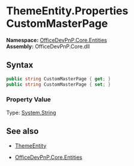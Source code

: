 # ThemeEntity.Properties CustomMasterPage
**Namespace:** [OfficeDevPnP.Core.Entities](OfficeDevPnP.Core.Entities.md)  
**Assembly:** OfficeDevPnP.Core.dll  
## Syntax
```C#
public string CustomMasterPage { get; }
public string CustomMasterPage { set; }
```

### Property Value
Type: [System.String](System.String.md) 

## See also
- [ThemeEntity](ThemeEntity.md) 

- [OfficeDevPnP.Core.Entities](OfficeDevPnP.Core.Entities.md)
